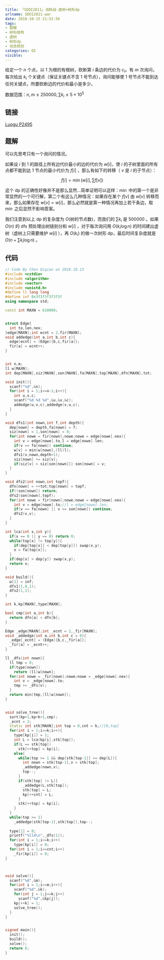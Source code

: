 ```yaml
---
title: 「SDOI2011」消耗战-虚树+树形dp
urlname: SDOI2011-war
date: 2018-10-15 21:52:56
tags:
- 题解
- 树形结构
- 虚树
- 树形dp
- 动态规划
categories: OI
visible:
---
```


给定一个 $n$ 个点，以 $1$ 为根的有根树，砍断第 $i$ 条边的代价为 $c_i$。有 $m$ 次询问，每次给出 $k_i$ 个关键点（保证关键点不含 $1$ 号节点），询问能够使 $1$ 号节点不能到达任何关键点，所要砍断边的代价和最小是多少。

数据范围：$n,m \leq 250000,\sum {k_i} \leq 5 \times 10^5$

<!-- more -->

## 链接

[Luogu P2495](https://www.luogu.org/problemnew/show/P2495)

## 题解

可以先思考只有一个询问的情况。

如果设 $i$ 到 $1$ 的路径上所有边代价最小的边的代价为 $w[i]$，使 $i$ 的子树里面的所有点都不能到达 $1$ 节点的最小代价为 $f[i]$ ，那么有如下的转移（ $v$ 是 $i$ 的子节点）：

$$
f[i] = \min(w[i],\sum {f[v]})
$$

这个 $\text{dp}$ 的正确性好像并不是那么显然...简单证明可以这样：$\min$ 中的第一个是非常显然的一个可行解，第二个有这么几种情况：如果存在某个 $f[v]$ 由 $w[v]$ 转移而来，那么如果存在 $w[v] = w[i]$，那么必然就是第一种情况再加上若干条边，取 $\min$ 之后显然不影响答案。

我们注意到以上 $\text{dp}$ 的复杂度为 $O(\text{树的节点数})$，而我们的 $\sum{k_i}$ 是 $500000$ 。如果 $O(n)$ 的 $\text{dfs}$ 预处理出树链剖分和 $w[i]$ ，对于每次询问用 $O(k_i \log n)$ 的时间建出虚树（虚树上只需要维护 $w[i]$ ），再 $O(k_i)$ 的做一次树形 $\text{dp}$，最后时间复杂度就是 $O( n + \sum k_i \log n)$ 。

## 代码


```cpp
// Code By Chen Qiqian on 2018.10.13
#include <cstdio>
#include <algorithm>
#include <vector>
#include <unistd.h>
#define ll long long
#define inf 0x3f3f3f3f3f3f
using namespace std;

const int MAXN = 610000;


struct Edge{
  int to,len,nex;
}edge[MAXN];int ecnt = 2,fir[MAXN];
void addedge(int a,int b,int c){
  edge[ecnt] = (Edge){b,c,fir[a]};
  fir[a] = ecnt++;
}


int n,m;
ll w[MAXN];
int dep[MAXN],siz[MAXN],son[MAXN],fa[MAXN],top[MAXN],dfn[MAXN],tot;

void init(){
  scanf("%d",&n);
  for(int i = 1;i<=n-1;i++){
    int u,v,c;
    scanf("%d %d %d",&u,&v,&c);
    addedge(u,v,c),addedge(v,u,c);
  }
}

void dfs1(int nown,int f,int depth){
  dep[nown] = depth,fa[nown] = f;
  siz[nown] = 1,son[nown] = 0;
  for(int nowe = fir[nown];nowe;nowe = edge[nowe].nex){
    int v = edge[nowe].to,l = edge[nowe].len;
    if(v == fa[nown]) continue;
    w[v] = min(w[nown],(ll)l);
    dfs1(v,nown,depth+1);
    siz[nown] += siz[v];
    if(siz[v] > siz[son[nown]]) son[nown] = v;
  }
}

void dfs2(int nown,int topf){
  dfn[nown] = ++tot;top[nown] = topf;
  if(!son[nown]) return;
  dfs2(son[nown],topf);
  for(int nowe = fir[nown];nowe;nowe = edge[nowe].nex){
    int v = edge[nowe].to;//l = edge[nowe].len;
    if(v == fa[nown] || v == son[nown]) continue;
    dfs2(v,v);
  }
}

int lca(int x,int y){
  if(x == 0 || y == 0) return 0;
  while(top[x] != top[y]){
    if(dep[top[x]] < dep[top[y]]) swap(x,y);
    x = fa[top[x]];
  }
  if(dep[x] > dep[y]) swap(x,y);
  return x;
}

void build(){
  w[1] = inf;
  dfs1(1,0,1);
  dfs2(1,1);
}

int k,kp[MAXN],type[MAXN];

bool cmp(int a,int b){
  return dfn[a] < dfn[b];
}

Edge _edge[MAXN];int _ecnt = 2,_fir[MAXN];
void _addedge(int a,int b,int c = 0){
  _edge[_ecnt] = (Edge){b,c,_fir[a]};
  _fir[a] = _ecnt++;
}

ll _dfs(int nown){
  ll tmp = 0;
  if(type[nown])
    return (ll)w[nown];
  for(int nowe = _fir[nown];nowe;nowe = _edge[nowe].nex){
    int v = _edge[nowe].to;
    tmp += _dfs(v);
  }
  return min(tmp,(ll)w[nown]);
}


void solve_tree(){
  sort(kp+1,kp+k+1,cmp);
  _ecnt = 2;
  static int stk[MAXN];int top = 0,cnt = k;//[0,top]
  for(int i = 1;i<=k;i++){
    type[kp[i]] = 1;
    int L = lca(kp[i],stk[top]);
    if(L == stk[top])
      stk[++top] = kp[i];
    else{
      while(top >= 1 && dep[stk[top-1]] >= dep[L]){
        int nown = stk[top-1],v = stk[top];
        _addedge(nown,v);
        top--;
      }
      if(stk[top] != L){
        _addedge(L,stk[top]);
        stk[top] = L;
        kp[++cnt] = L;
      }
      stk[++top] = kp[i];
    }
  }
  while(top >= 1)
    _addedge(stk[top-1],stk[top]),top--;
  
  type[1] = 0;
  printf("%lld\n",_dfs(1));
  for(int i = 1;i<=k;i++)
    type[kp[i]] = 0;
  for(int i = 1;i<=cnt;i++)
    _fir[kp[i]] = 0;
}



void solve(){
  scanf("%d",&m);
  for(int i = 1;i<=m;i++){
    scanf("%d",&k);
    for(int j = 1;j<=k;j++)
      scanf("%d",&kp[j]);
    kp[++k] = 1;
    solve_tree();
  }
}


signed main(){
  init();
  build();
  solve();
  return 0;
}
```

